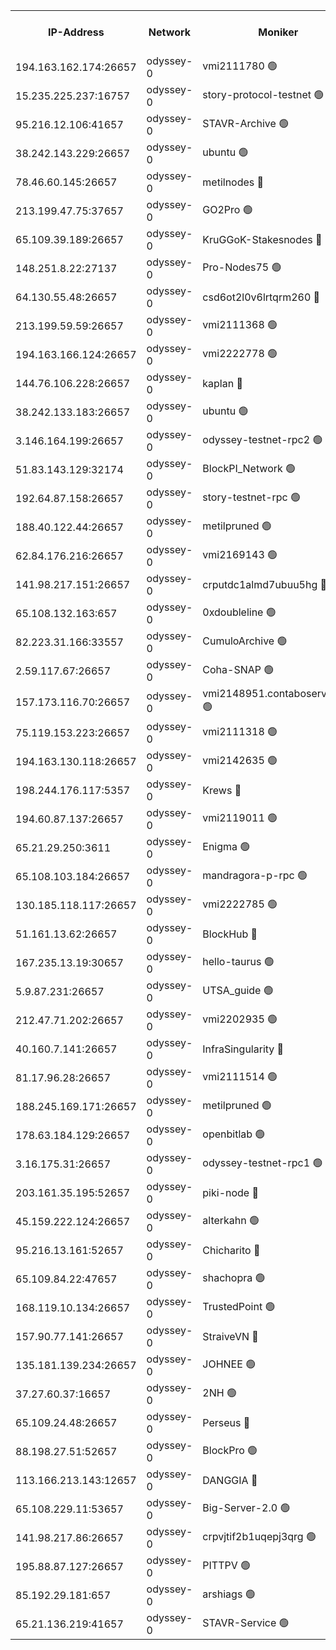 


<table><tr><th>IP-Address</th><th>Network</th><th>Moniker</th><th>Latest Block Height</th><th>Earliest Block Height</th><th>Catching Up</th><th>Tx Index</th><th>Voting Power</th><th>Version</th><th>Scan Time</th></tr><tr><td>194.163.162.174:26657</td><td>odyssey-0</td><td>vmi2111780 🟢</td><td>828897</td><td>1</td><td>False</td><td>off</td><td>0</td><td>0.38.9</td><td>2024-12-02T06:35:00.037611185UTC</td></tr><tr><td>15.235.225.237:16757</td><td>odyssey-0</td><td>story-protocol-testnet 🟢</td><td>979316</td><td>1</td><td>False</td><td>off</td><td>0</td><td>0.38.9</td><td>2024-12-02T06:35:14.508303095UTC</td></tr><tr><td>95.216.12.106:41657</td><td>odyssey-0</td><td>STAVR-Archive 🟢</td><td>979317</td><td>1</td><td>False</td><td>on</td><td>0</td><td>0.38.9</td><td>2024-12-02T06:35:16.631582802UTC</td></tr><tr><td>38.242.143.229:26657</td><td>odyssey-0</td><td>ubuntu 🟢</td><td>871676</td><td>1</td><td>False</td><td>off</td><td>0</td><td>0.38.9</td><td>2024-12-02T06:35:29.010887760UTC</td></tr><tr><td>78.46.60.145:26657</td><td>odyssey-0</td><td>metilnodes 🔴</td><td>979320</td><td>1</td><td>False</td><td>off</td><td>119000000</td><td>0.38.9</td><td>2024-12-02T06:35:29.480539297UTC</td></tr><tr><td>213.199.47.75:37657</td><td>odyssey-0</td><td>GO2Pro 🟢</td><td>979320</td><td>1</td><td>False</td><td>off</td><td>0</td><td>0.38.9</td><td>2024-12-02T06:35:36.442920730UTC</td></tr><tr><td>65.109.39.189:26657</td><td>odyssey-0</td><td>KruGGoK-Stakesnodes 🔴</td><td>979323</td><td>1</td><td>False</td><td>on</td><td>120004000</td><td>0.38.9</td><td>2024-12-02T06:35:39.900460764UTC</td></tr><tr><td>148.251.8.22:27137</td><td>odyssey-0</td><td>Pro-Nodes75 🟢</td><td>979324</td><td>1</td><td>False</td><td>on</td><td>0</td><td>0.38.9</td><td>2024-12-02T06:35:44.718688559UTC</td></tr><tr><td>64.130.55.48:26657</td><td>odyssey-0</td><td>csd6ot2l0v6lrtqrm260 🔴</td><td>979325</td><td>1</td><td>False</td><td>off</td><td>507024000</td><td>0.38.9</td><td>2024-12-02T06:35:48.536574010UTC</td></tr><tr><td>213.199.59.59:26657</td><td>odyssey-0</td><td>vmi2111368 🟢</td><td>833654</td><td>1</td><td>False</td><td>off</td><td>0</td><td>0.38.9</td><td>2024-12-02T06:35:55.183292972UTC</td></tr><tr><td>194.163.166.124:26657</td><td>odyssey-0</td><td>vmi2222778 🟢</td><td>955147</td><td>1</td><td>False</td><td>off</td><td>0</td><td>0.38.9</td><td>2024-12-02T06:35:55.921248230UTC</td></tr><tr><td>144.76.106.228:26657</td><td>odyssey-0</td><td>kaplan 🔴</td><td>979330</td><td>1</td><td>False</td><td>off</td><td>123225000</td><td>0.38.9</td><td>2024-12-02T06:36:04.814596018UTC</td></tr><tr><td>38.242.133.183:26657</td><td>odyssey-0</td><td>ubuntu 🟢</td><td>872131</td><td>1</td><td>False</td><td>off</td><td>0</td><td>0.38.9</td><td>2024-12-02T06:36:06.014491114UTC</td></tr><tr><td>3.146.164.199:26657</td><td>odyssey-0</td><td>odyssey-testnet-rpc2 🟢</td><td>979330</td><td>1</td><td>False</td><td>off</td><td>0</td><td>0.38.9</td><td>2024-12-02T06:36:07.512643581UTC</td></tr><tr><td>51.83.143.129:32174</td><td>odyssey-0</td><td>BlockPI_Network 🟢</td><td>979333</td><td>1</td><td>False</td><td>off</td><td>0</td><td>0.38.9</td><td>2024-12-02T06:36:15.443030707UTC</td></tr><tr><td>192.64.87.158:26657</td><td>odyssey-0</td><td>story-testnet-rpc 🟢</td><td>979333</td><td>1</td><td>False</td><td>off</td><td>0</td><td>0.38.9</td><td>2024-12-02T06:36:16.897736268UTC</td></tr><tr><td>188.40.122.44:26657</td><td>odyssey-0</td><td>metilpruned 🟢</td><td>979334</td><td>1</td><td>False</td><td>off</td><td>0</td><td>0.38.9</td><td>2024-12-02T06:36:19.338403976UTC</td></tr><tr><td>62.84.176.216:26657</td><td>odyssey-0</td><td>vmi2169143 🟢</td><td>923321</td><td>1</td><td>False</td><td>off</td><td>0</td><td>0.38.9</td><td>2024-12-02T06:36:20.381836418UTC</td></tr><tr><td>141.98.217.151:26657</td><td>odyssey-0</td><td>crputdc1almd7ubuu5hg 🔴</td><td>979338</td><td>1</td><td>False</td><td>off</td><td>507025000</td><td>0.38.9</td><td>2024-12-02T06:36:33.445743729UTC</td></tr><tr><td>65.108.132.163:657</td><td>odyssey-0</td><td>0xdoubleline 🟢</td><td>979339</td><td>1</td><td>False</td><td>off</td><td>0</td><td>0.38.9</td><td>2024-12-02T06:36:37.723021397UTC</td></tr><tr><td>82.223.31.166:33557</td><td>odyssey-0</td><td>CumuloArchive 🟢</td><td>979343</td><td>1</td><td>False</td><td>on</td><td>0</td><td>0.38.9</td><td>2024-12-02T06:36:53.342116548UTC</td></tr><tr><td>2.59.117.67:26657</td><td>odyssey-0</td><td>Coha-SNAP 🟢</td><td>979345</td><td>1</td><td>False</td><td>off</td><td>0</td><td>0.38.9</td><td>2024-12-02T06:37:02.525829121UTC</td></tr><tr><td>157.173.116.70:26657</td><td>odyssey-0</td><td>vmi2148951.contaboserver.net 🟢</td><td>979348</td><td>1</td><td>False</td><td>off</td><td>0</td><td>0.38.9</td><td>2024-12-02T06:37:11.034918390UTC</td></tr><tr><td>75.119.153.223:26657</td><td>odyssey-0</td><td>vmi2111318 🟢</td><td>871755</td><td>1</td><td>False</td><td>off</td><td>0</td><td>0.38.9</td><td>2024-12-02T06:37:12.397513121UTC</td></tr><tr><td>194.163.130.118:26657</td><td>odyssey-0</td><td>vmi2142635 🟢</td><td>871619</td><td>1</td><td>False</td><td>off</td><td>0</td><td>0.38.9</td><td>2024-12-02T06:37:12.991299344UTC</td></tr><tr><td>198.244.176.117:5357</td><td>odyssey-0</td><td>Krews 🔴</td><td>979349</td><td>1</td><td>False</td><td>off</td><td>123102000</td><td>0.38.9</td><td>2024-12-02T06:37:16.060041412UTC</td></tr><tr><td>194.60.87.137:26657</td><td>odyssey-0</td><td>vmi2119011 🟢</td><td>816170</td><td>1</td><td>False</td><td>off</td><td>0</td><td>0.38.9</td><td>2024-12-02T06:37:18.129201570UTC</td></tr><tr><td>65.21.29.250:3611</td><td>odyssey-0</td><td>Enigma 🟢</td><td>979354</td><td>1</td><td>False</td><td>on</td><td>0</td><td>0.38.9</td><td>2024-12-02T06:37:30.165496145UTC</td></tr><tr><td>65.108.103.184:26657</td><td>odyssey-0</td><td>mandragora-p-rpc 🟢</td><td>979362</td><td>1</td><td>False</td><td>on</td><td>0</td><td>0.38.9</td><td>2024-12-02T06:37:59.170095753UTC</td></tr><tr><td>130.185.118.117:26657</td><td>odyssey-0</td><td>vmi2222785 🟢</td><td>887508</td><td>1</td><td>False</td><td>off</td><td>0</td><td>0.38.9</td><td>2024-12-02T06:38:04.195250307UTC</td></tr><tr><td>51.161.13.62:26657</td><td>odyssey-0</td><td>BlockHub 🔴</td><td>979364</td><td>1</td><td>False</td><td>off</td><td>122581000</td><td>0.38.9</td><td>2024-12-02T06:38:07.331261163UTC</td></tr><tr><td>167.235.13.19:30657</td><td>odyssey-0</td><td>hello-taurus 🟢</td><td>979365</td><td>1</td><td>False</td><td>on</td><td>0</td><td>0.38.9</td><td>2024-12-02T06:38:10.191004481UTC</td></tr><tr><td>5.9.87.231:26657</td><td>odyssey-0</td><td>UTSA_guide 🟢</td><td>979366</td><td>1</td><td>False</td><td>on</td><td>0</td><td>0.38.9</td><td>2024-12-02T06:38:13.551432696UTC</td></tr><tr><td>212.47.71.202:26657</td><td>odyssey-0</td><td>vmi2202935 🟢</td><td>881206</td><td>1</td><td>False</td><td>off</td><td>0</td><td>0.38.9</td><td>2024-12-02T06:38:15.817569350UTC</td></tr><tr><td>40.160.7.141:26657</td><td>odyssey-0</td><td>InfraSingularity 🔴</td><td>979367</td><td>1</td><td>False</td><td>off</td><td>119999000</td><td>0.38.9</td><td>2024-12-02T06:38:16.610573051UTC</td></tr><tr><td>81.17.96.28:26657</td><td>odyssey-0</td><td>vmi2111514 🟢</td><td>892611</td><td>1</td><td>False</td><td>off</td><td>0</td><td>0.38.9</td><td>2024-12-02T06:38:36.545007806UTC</td></tr><tr><td>188.245.169.171:26657</td><td>odyssey-0</td><td>metilpruned 🟢</td><td>979373</td><td>1</td><td>False</td><td>off</td><td>0</td><td>0.38.9</td><td>2024-12-02T06:38:40.387000757UTC</td></tr><tr><td>178.63.184.129:26657</td><td>odyssey-0</td><td>openbitlab 🟢</td><td>979373</td><td>1</td><td>False</td><td>on</td><td>0</td><td>0.38.9</td><td>2024-12-02T06:38:41.664868404UTC</td></tr><tr><td>3.16.175.31:26657</td><td>odyssey-0</td><td>odyssey-testnet-rpc1 🟢</td><td>979376</td><td>1</td><td>False</td><td>off</td><td>0</td><td>0.38.9</td><td>2024-12-02T06:38:50.930425147UTC</td></tr><tr><td>203.161.35.195:52657</td><td>odyssey-0</td><td>piki-node 🔴</td><td>979318</td><td>109001</td><td>False</td><td>off</td><td>119000000</td><td>0.38.9</td><td>2024-12-02T06:35:21.694657418UTC</td></tr><tr><td>45.159.222.124:26657</td><td>odyssey-0</td><td>alterkahn 🟢</td><td>979368</td><td>113001</td><td>False</td><td>off</td><td>0</td><td>0.38.9</td><td>2024-12-02T06:38:20.317737536UTC</td></tr><tr><td>95.216.13.161:52657</td><td>odyssey-0</td><td>Chicharito 🔴</td><td>979315</td><td>121001</td><td>False</td><td>off</td><td>119548000</td><td>0.38.9</td><td>2024-12-02T06:35:12.653816686UTC</td></tr><tr><td>65.109.84.22:47657</td><td>odyssey-0</td><td>shachopra 🟢</td><td>979355</td><td>318001</td><td>False</td><td>off</td><td>0</td><td>0.38.9</td><td>2024-12-02T06:37:34.790878786UTC</td></tr><tr><td>168.119.10.134:26657</td><td>odyssey-0</td><td>TrustedPoint 🟢</td><td>979374</td><td>339001</td><td>False</td><td>off</td><td>0</td><td>0.38.9</td><td>2024-12-02T06:38:45.043046287UTC</td></tr><tr><td>157.90.77.141:26657</td><td>odyssey-0</td><td>StraiveVN 🔴</td><td>979333</td><td>342001</td><td>False</td><td>off</td><td>115953000</td><td>0.38.9</td><td>2024-12-02T06:36:17.670119212UTC</td></tr><tr><td>135.181.139.234:26657</td><td>odyssey-0</td><td>JOHNEE 🟢</td><td>979361</td><td>351001</td><td>False</td><td>on</td><td>0</td><td>0.38.9</td><td>2024-12-02T06:37:56.479945817UTC</td></tr><tr><td>37.27.60.37:16657</td><td>odyssey-0</td><td>2NH 🟢</td><td>979350</td><td>395001</td><td>False</td><td>off</td><td>0</td><td>0.38.9</td><td>2024-12-02T06:37:19.647004729UTC</td></tr><tr><td>65.109.24.48:26657</td><td>odyssey-0</td><td>Perseus 🔴</td><td>979354</td><td>431001</td><td>False</td><td>off</td><td>122306000</td><td>0.38.9</td><td>2024-12-02T06:37:32.894429110UTC</td></tr><tr><td>88.198.27.51:52657</td><td>odyssey-0</td><td>BlockPro 🟢</td><td>979316</td><td>507001</td><td>False</td><td>off</td><td>0</td><td>0.38.9</td><td>2024-12-02T06:35:16.057972226UTC</td></tr><tr><td>113.166.213.143:12657</td><td>odyssey-0</td><td>DANGGIA 🔴</td><td>979311</td><td>611001</td><td>False</td><td>on</td><td>122754000</td><td>0.38.9</td><td>2024-12-02T06:34:55.326344918UTC</td></tr><tr><td>65.108.229.11:53657</td><td>odyssey-0</td><td>Big-Server-2.0 🟢</td><td>979323</td><td>749001</td><td>False</td><td>off</td><td>0</td><td>0.38.9</td><td>2024-12-02T06:35:41.695154516UTC</td></tr><tr><td>141.98.217.86:26657</td><td>odyssey-0</td><td>crpvjtif2b1uqepj3qrg 🟢</td><td>858000</td><td>845001</td><td>False</td><td>on</td><td>0</td><td>0.38.9</td><td>2024-12-02T06:37:27.460408141UTC</td></tr><tr><td>195.88.87.127:26657</td><td>odyssey-0</td><td>PITTPV 🟢</td><td>979321</td><td>862001</td><td>False</td><td>off</td><td>0</td><td>0.38.9</td><td>2024-12-02T06:35:34.813091078UTC</td></tr><tr><td>85.192.29.181:657</td><td>odyssey-0</td><td>arshiags 🟢</td><td>889627</td><td>870001</td><td>False</td><td>off</td><td>0</td><td>0.38.9</td><td>2024-12-02T06:38:25.004853502UTC</td></tr><tr><td>65.21.136.219:41657</td><td>odyssey-0</td><td>STAVR-Service 🟢</td><td>979330</td><td>952001</td><td>False</td><td>on</td><td>0</td><td>0.38.9</td><td>2024-12-02T06:36:05.425213942UTC</td></tr></table>
